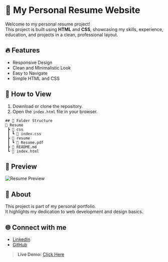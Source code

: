# 📝 My Personal Resume Website

Welcome to my personal resume project!  
This project is built using **HTML** and **CSS**, showcasing my skills, experience, education, and projects in a clean, professional layout.

## 🔥 Features
- Responsive Design
- Clean and Minimalistic Look
- Easy to Navigate
- Simple HTML and CSS

## 🚀 How to View
1. Download or clone the repository.
2. Open the `index.html` file in your browser.

```
## 📂 Folder Structure
📂 Resume
 ┣ 📂 css
 ┃ ┗ 📄 index.css
 ┣ 📂 resume
 ┃ ┗ 📄 Resume.pdf 
 ┣ 📄 README.md
 ┗ 📄 index.html
 ```

 ## 📸 Preview
![Resume Preview](link-to-your-screenshot.png)

## 🎯 About
This project is part of my personal portfolio.  
It highlights my dedication to web development and design basics.

## 🌐 Connect with me
- [LinkedIn](http://www.linkedin.com/in/akshay-sonawane-coder)
- [GitHub](https://github.com/AkshaySonawane86)

> **Live Demo:** [Click Here](https://akshaysonawane86.github.io/Resume/)



